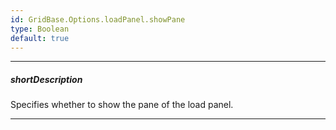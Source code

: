 ```yaml
---
id: GridBase.Options.loadPanel.showPane
type: Boolean
default: true
---
```

---
##### shortDescription
Specifies whether to show the pane of the load panel.

---
